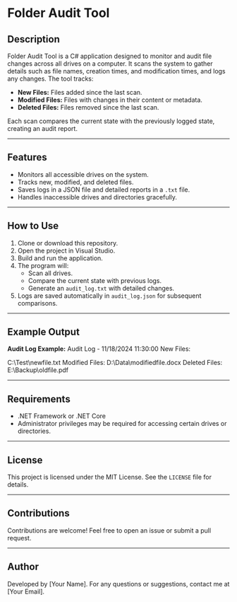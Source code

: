 # Folder Audit Tool

## Description
Folder Audit Tool is a C# application designed to monitor and audit file changes across all drives on a computer. It scans the system to gather details such as file names, creation times, and modification times, and logs any changes. The tool tracks:

- **New Files:** Files added since the last scan.
- **Modified Files:** Files with changes in their content or metadata.
- **Deleted Files:** Files removed since the last scan.

Each scan compares the current state with the previously logged state, creating an audit report.

---

## Features
- Monitors all accessible drives on the system.
- Tracks new, modified, and deleted files.
- Saves logs in a JSON file and detailed reports in a `.txt` file.
- Handles inaccessible drives and directories gracefully.

---

## How to Use
1. Clone or download this repository.
2. Open the project in Visual Studio.
3. Build and run the application.
4. The program will:
   - Scan all drives.
   - Compare the current state with previous logs.
   - Generate an `audit_log.txt` with detailed changes.
5. Logs are saved automatically in `audit_log.json` for subsequent comparisons.

---

## Example Output
**Audit Log Example:**
Audit Log - 11/18/2024 11:30:00 New Files:

C:\Test\newfile.txt Modified Files:
D:\Data\modifiedfile.docx Deleted Files:
E:\Backup\oldfile.pdf


---

## Requirements
- .NET Framework or .NET Core
- Administrator privileges may be required for accessing certain drives or directories.

---

## License
This project is licensed under the MIT License. See the `LICENSE` file for details.

---

## Contributions
Contributions are welcome! Feel free to open an issue or submit a pull request.

---

## Author
Developed by [Your Name]. For any questions or suggestions, contact me at [Your Email].

